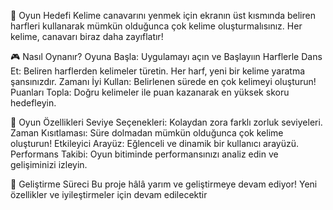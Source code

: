 
🎯 Oyun Hedefi
Kelime canavarını yenmek için ekranın üst kısmında beliren harfleri kullanarak mümkün olduğunca çok kelime oluşturmalısınız. Her kelime, canavarı biraz daha zayıflatır!

🎮 Nasıl Oynanır?
Oyuna Başla: Uygulamayı açın ve Başlayıın
Harflerle Dans Et: Beliren harflerden kelimeler türetin. Her harf, yeni bir kelime yaratma şansınızdır.
Zamanı İyi Kullan: Belirlenen sürede en çok kelimeyi oluşturun!
Puanları Topla: Doğru kelimeler ile puan kazanarak en yüksek skoru hedefleyin.

🌟 Oyun Özellikleri
Seviye Seçenekleri: Kolaydan zora farklı zorluk seviyeleri.
Zaman Kısıtlaması: Süre dolmadan mümkün olduğunca çok kelime oluşturun!
Etkileyici Arayüz: Eğlenceli ve dinamik bir kullanıcı arayüzü.
Performans Takibi: Oyun bitiminde performansınızı analiz edin ve gelişiminizi izleyin.

🚧 Geliştirme Süreci
Bu proje hâlâ yarım ve geliştirmeye devam ediyor! Yeni özellikler ve iyileştirmeler için devam edilecektir
